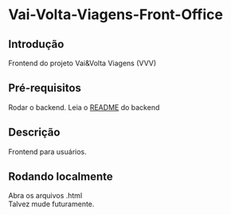 # Vai-Volta-Viagens-Front-Office

## Introdução
Frontend do projeto Vai&Volta Viagens (VVV)

## Pré-requisitos
Rodar o backend. Leia o [README](https://github.com/garymabu/Vai-Volta-Viagens-Backend/blob/main/README.md) do backend

## Descrição
Frontend para usuários.

## Rodando localmente
Abra os arquivos .html <br>
Talvez mude futuramente.
